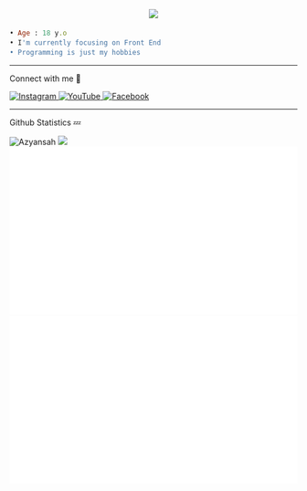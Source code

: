 <p align="center">
<img src="https://readme-typing-svg.herokuapp.com?color=%2336BCF7&center=true&vCenter=true&lines=Welcome+to+my+profile" />
</p>

```rb
• Age : 18 y.o
• I'm currently focusing on Front End
• Programming is just my hobbies
```

___

<p>Connect with me 👋</p>
  <a href="https://instagram.com/vzyy.__" target="_blank">
    <img src="https://img.shields.io/badge/instagram-%23E4405F.svg?&style=for-the-badge&logo=instagram&logoColor=white&color=071A2C" alt="Instagram"/>
  </a>
  <a href="https://youtube.com/azyansahxd" target="_blank">
    <img src="https://img.shields.io/badge/youtube-%2312100E.svg?&style=for-the-badge&logo=youtube&logoColor=white&color=071A2C" alt="YouTube"/>
  </a>
<a href="https://facebook.com/azyansahxd" target="_blank">
    <img src="https://img.shields.io/badge/facebook-%2312100E.svg?&style=for-the-badge&logo=facebook&logoColor=white&color=071A2C" alt="Facebook"/>
  </a>

___

<p>Github Statistics 💤</p>
<img src="https://komarev.com/ghpvc/?username=Azyansah&label=Total%20Profile%20Visitor&color=071A2C&style=for-the-badge" alt="Azyansah" />
<img src="https://github-profile-trophy.vercel.app/?username=Azyansah&theme=onedark" />
<img src="https://github.com/Azyansah/github-stats/blob/master/generated/overview.svg" />
<img src="https://github.com/Azyansah/github-stats/blob/master/generated/languages.svg" />
